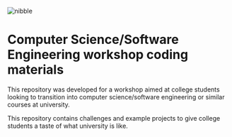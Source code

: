 ![nibble](https://user-images.githubusercontent.com/36636474/60511933-19ffcf00-9ccb-11e9-9ec3-5d39929eb68f.png)

# Computer Science/Software Engineering workshop coding materials

This repository was developed for a workshop aimed at college students looking to transition into computer science/software engineering or similar courses at university.

This repository contains challenges and example projects to give college students a taste of what university is like.
